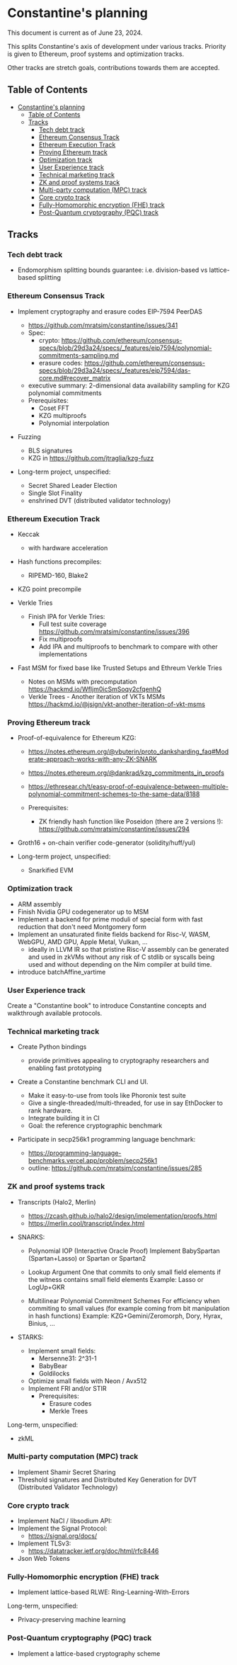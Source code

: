 # Constantine's planning

This document is current as of June 23, 2024.

This splits Constantine's axis of development under various tracks.
Priority is given to Ethereum, proof systems and optimization tracks.

Other tracks are stretch goals, contributions towards them are accepted.

## Table of Contents

<!-- TOC -->

- [Constantine's planning](#constantines-planning)
  - [Table of Contents](#table-of-contents)
  - [Tracks](#tracks)
    - [Tech debt track](#tech-debt-track)
    - [Ethereum Consensus Track](#ethereum-consensus-track)
    - [Ethereum Execution Track](#ethereum-execution-track)
    - [Proving Ethereum track](#proving-ethereum-track)
    - [Optimization track](#optimization-track)
    - [User Experience track](#user-experience-track)
    - [Technical marketing track](#technical-marketing-track)
    - [ZK and proof systems track](#zk-and-proof-systems-track)
    - [Multi-party computation (MPC) track](#multi-party-computation-mpc-track)
    - [Core crypto track](#core-crypto-track)
    - [Fully-Homomorphic encryption (FHE) track](#fully-homomorphic-encryption-fhe-track)
    - [Post-Quantum cryptography (PQC) track](#post-quantum-cryptography-pqc-track)

<!-- /TOC -->

## Tracks

### Tech debt track

- Endomorphism splitting bounds guarantee: i.e. division-based vs lattice-based splitting

### Ethereum Consensus Track

- Implement cryptography and erasure codes EIP-7594 PeerDAS
  - https://github.com/mratsim/constantine/issues/341
  - Spec:
    - crypto: https://github.com/ethereum/consensus-specs/blob/29d3a24/specs/_features/eip7594/polynomial-commitments-sampling.md
    - erasure codes: https://github.com/ethereum/consensus-specs/blob/29d3a24/specs/_features/eip7594/das-core.md#recover_matrix
  - executive summary: 2-dimensional data availability sampling for KZG polynomial commitments
  - Prerequisites:
    - Coset FFT
    - KZG multiproofs
    - Polynomial interpolation
- Fuzzing
    - BLS signatures
    - KZG in https://github.com/jtraglia/kzg-fuzz

- Long-term project, unspecified:
    - Secret Shared Leader Election
    - Single Slot Finality
    - enshrined DVT (distributed validator technology)

### Ethereum Execution Track

- Keccak
  - with hardware acceleration
- Hash functions precompiles:
  - RIPEMD-160, Blake2
- KZG point precompile
- Verkle Tries
  - Finish IPA for Verkle Tries:
    - Full test suite coverage https://github.com/mratsim/constantine/issues/396
    - Fix multiproofs
    - Add IPA and multiproofs to benchmark to compare with other implementations

- Fast MSM for fixed base like Trusted Setups and Ethreum Verkle Tries
  - Notes on MSMs with precomputation https://hackmd.io/WfIjm0icSmSoqy2cfqenhQ
  - Verkle Trees - Another iteration of VKTs MSMs https://hackmd.io/@jsign/vkt-another-iteration-of-vkt-msms

### Proving Ethereum track

- Proof-of-equivalence for Ethereum KZG:
  - https://notes.ethereum.org/@vbuterin/proto_danksharding_faq#Moderate-approach-works-with-any-ZK-SNARK
  - https://notes.ethereum.org/@dankrad/kzg_commitments_in_proofs
  - https://ethresear.ch/t/easy-proof-of-equivalence-between-multiple-polynomial-commitment-schemes-to-the-same-data/8188

  - Prerequisites:
    - ZK friendly hash function like Poseidon (there are 2 versions !): https://github.com/mratsim/constantine/issues/294

- Groth16 + on-chain verifier code-generator (solidity/huff/yul)

- Long-term project, unspecified:
    - Snarkified EVM

### Optimization track

- ARM assembly
- Finish Nvidia GPU codegenerator up to MSM
- Implement a backend for prime moduli of special form with fast reduction
  that don't need Montgomery form
- Implement an unsaturated finite fields backend for Risc-V, WASM, WebGPU, AMD GPU, Apple Metal, Vulkan, ...
    - ideally in LLVM IR so that pristine Risc-V assembly can be generated
      and used in zkVMs without any risk of C stdlib or syscalls being used
      and without depending on the Nim compiler at build time.
- introduce batchAffine_vartime

### User Experience track

Create a "Constantine book" to introduce Constantine concepts and walkthrough available protocols.

### Technical marketing track

- Create Python bindings
    - provide primitives appealing to cryptography researchers and enabling fast prototyping

- Create a Constantine benchmark CLI and UI.
  - Make it easy-to-use from tools like Phoronix test suite
  - Give a single-threaded/multi-threaded, for use in say EthDocker to rank hardware.
  - Integrate building it in CI
  - Goal: the reference cryptographic benchmark

- Participate in secp256k1 programming language benchmark:
  - https://programming-language-benchmarks.vercel.app/problem/secp256k1
  - outline: https://github.com/mratsim/constantine/issues/285

### ZK and proof systems track

- Transcripts (Halo2, Merlin)
    - https://zcash.github.io/halo2/design/implementation/proofs.html
    - https://merlin.cool/transcript/index.html

- SNARKS:
    - Polynomial IOP (Interactive Oracle Proof)
      Implement BabySpartan (Spartan+Lasso) or Spartan or Spartan2

    - Lookup Argument
      One that commits to only small field elements if the witness contains small field elements
      Example: Lasso or LogUp+GKR

    - Multilinear Polynomial Commitment Schemes
      For efficiency when commiting to small values (for example coming from bit manipulation in hash functions)
      Example: KZG+Gemini/Zeromorph, Dory, Hyrax, Binius, ...

- STARKS:
    - Implement small fields:
      - Mersenne31: 2^31-1
      - BabyBear
      - Goldilocks
    - Optimize small fields with Neon / Avx512
    - Implement FRI and/or STIR
        - Prerequisites:
            - Erasure codes
            - Merkle Trees

Long-term, unspecified:
- zkML

### Multi-party computation (MPC) track

- Implement Shamir Secret Sharing
- Threshold signatures and Distributed Key Generation for DVT (Distributed Validator Technology)

### Core crypto track

- Implement NaCl / libsodium API:
- Implement the Signal Protocol:
  - https://signal.org/docs/
- Implement TLSv3:
  - https://datatracker.ietf.org/doc/html/rfc8446
- Json Web Tokens

### Fully-Homomorphic encryption (FHE) track

- Implement lattice-based RLWE: Ring-Learning-With-Errors

Long-term, unspecified:
- Privacy-preserving machine learning

### Post-Quantum cryptography (PQC) track

- Implement a lattice-based cryptography scheme
